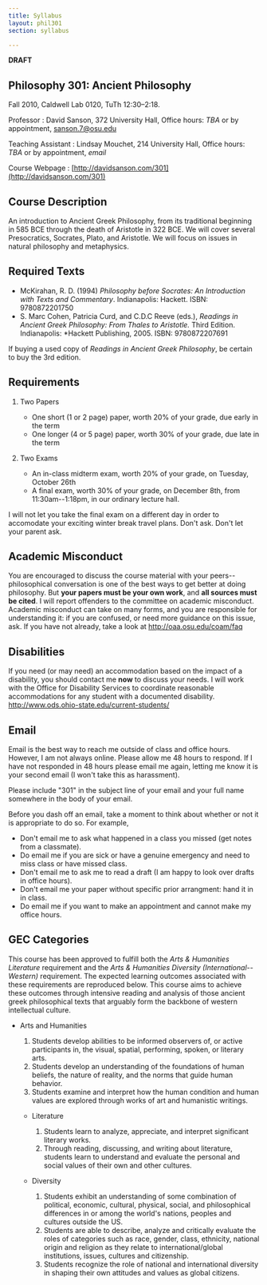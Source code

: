 ```yaml
---
title: Syllabus
layout: phil301
section: syllabus

---
```


**DRAFT**

## Philosophy 301: Ancient Philosophy ##

Fall 2010, Caldwell Lab 0120, TuTh 12:30–2:18.

Professor
:	David Sanson, 372 University Hall, Office hours: *TBA* or by appointment, sanson.7@osu.edu

Teaching Assistant
:	Lindsay Mouchet, 214 University Hall, Office hours: *TBA* or by appointment, *email*

Course Webpage
:	[http://davidsanson.com/301](http://davidsanson.com/301)

## Course Description ##

An introduction to Ancient Greek Philosophy, from its traditional beginning in 585 BCE through the death of Aristotle in 322 BCE. We will cover several Presocratics, Socrates, Plato, and Aristotle. We will focus on issues in natural philosophy and metaphysics.

## Required Texts ##

+ McKirahan, R. D. (1994) *Philosophy before Socrates: An Introduction with Texts and Commentary*. Indianapolis: Hackett. ISBN: 9780872201750
+ S. Marc Cohen, Patricia Curd, and C.D.C Reeve (eds.), *Readings in Ancient Greek Philosophy: From Thales to Aristotle.* Third Edition. Indianapolis: *Hackett Publishing, 2005. ISBN: 9780872207691

If buying a used copy of *Readings in Ancient Greek Philosophy*, be certain to buy the 3rd edition.

## Requirements ##

1. Two Papers
    +   One short (1 or 2 page) paper, worth 20% of your grade, due early in the term
    +   One longer (4 or 5 page) paper, worth 30% of your grade, due late in the term

2. Two Exams
    +   An in-class midterm exam, worth 20% of your grade, on Tuesday, October 26th
    +   A final exam, worth 30% of your grade, on December 8th, from 11:30am--1:18pm, in our ordinary lecture hall.

I will not let you take the final exam on a different day in order to accomodate your exciting winter break travel plans. Don't ask. Don't let your parent ask.

## Academic Misconduct  ##

You are encouraged to discuss the course material with your peers--philosophical conversation is one of the best ways to get better at doing philosophy. But **your papers must be your own work**, and **all sources must be cited**. I will report offenders to the committee on academic misconduct. Academic misconduct can take on many forms, and you are responsible for understanding it: if you are confused, or need more guidance on this issue, ask. If you have not already, take a look at <http://oaa.osu.edu/coam/faq>

## Disabilities ##

If you need (or may need) an accommodation based on the impact of a disability, you should contact me **now** to discuss your needs. I will work with the Office for Disability Services to coordinate reasonable accommodations for any student with a documented disability. <http://www.ods.ohio-state.edu/current-students/>

## Email ##

Email is the best way to reach me outside of class and office hours. However, I am not always online. Please allow me 48 hours to respond. If I have not responded in 48 hours please email me again, letting me know it is your second email (I won't take this as harassment). 

Please include "301" in the subject line of your email and your full name somewhere in the body of your email.

Before you dash off an email, take a moment to think about whether or not it is appropriate to do so. For example,

+   Don't email me to ask what happened in a class you missed (get notes from a classmate). 
+   Do email me if you are sick or have a genuine emergency and need to miss class or have missed class.
+   Don't email me to ask me to read a draft (I am happy to look over drafts in office hours). 
+   Don't email me your paper without specific prior arrangment: hand it in in class.
+   Do email me if you want to make an appointment and cannot make my office hours.

## GEC Categories ##

This course has been approved to fulfill both the *Arts & Humanities Literature* requirement and the *Arts & Humanities Diversity (International--Western)* requirement. The expected learning outcomes associated with these requirements are reproduced below. This course aims to achieve these outcomes through intensive reading and analysis of those ancient greek philosophical texts that arguably form the backbone of western intellectual culture. 

* Arts and Humanities
	1.   Students develop abilities to be informed observers of, or active participants in, the visual, spatial, performing, spoken, or literary arts.
	2.   Students develop an understanding of the foundations of human beliefs, the nature of reality, and the norms that guide human behavior.
	3.   Students examine and interpret how the human condition and human values are explored through works of art and humanistic writings.
 
	*	Literature
		1.   Students learn to analyze, appreciate, and interpret significant literary works.
		2.   Through reading, discussing, and writing about literature, students learn to understand and evaluate the personal and social values of their own and other cultures.

	*	Diversity
		1.    Students exhibit an understanding of some combination of political, economic, cultural, physical, social, and philosophical differences in or among the world's nations, peoples and cultures outside the US.
		2.    Students are able to describe, analyze and critically evaluate the roles of categories such as race, gender, class, ethnicity, national origin and religion as they relate to international/global institutions, issues, cultures and citizenship.
		3.    Students recognize the role of national and international diversity in shaping their own attitudes and values as global citizens.




